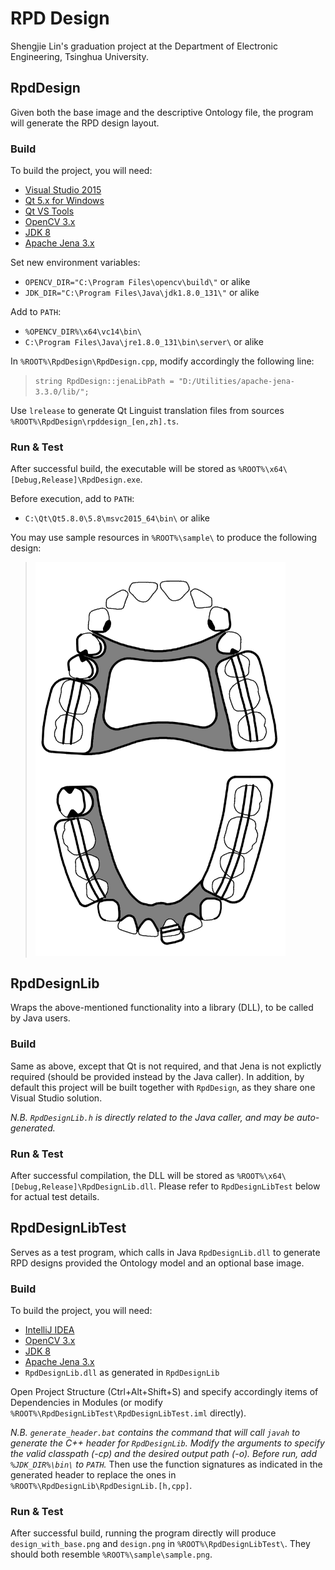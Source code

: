 # RPD Design
Shengjie Lin's graduation project at the Department of Electronic Engineering, Tsinghua University.

## RpdDesign
Given both the base image and the descriptive Ontology file, the program will generate the RPD design layout.

### Build
To build the project, you will need:
* [Visual Studio 2015](https://www.visualstudio.com/)
* [Qt 5.x for Windows](https://www.qt.io/)
* [Qt VS Tools](http://doc.qt.io/qtvstools/index.html)
* [OpenCV 3.x](http://opencv.org/)
* [JDK 8](http://www.oracle.com/technetwork/java/javase/downloads/index.html)
* [Apache Jena 3.x](https://jena.apache.org/)

Set new environment variables:
* `OPENCV_DIR="C:\Program Files\opencv\build\"` or alike
* `JDK_DIR="C:\Program Files\Java\jdk1.8.0_131\"` or alike

Add to `PATH`:
* `%OPENCV_DIR%\x64\vc14\bin\`
* `C:\Program Files\Java\jre1.8.0_131\bin\server\` or alike

In `%ROOT%\RpdDesign\RpdDesign.cpp`, modify accordingly the following line:
> `string RpdDesign::jenaLibPath = "D:/Utilities/apache-jena-3.3.0/lib/";`

Use `lrelease` to generate Qt Linguist translation files from sources `%ROOT%\RpdDesign\rpddesign_[en,zh].ts`.

### Run & Test
After successful build, the executable will be stored as `%ROOT%\x64\[Debug,Release]\RpdDesign.exe`.

Before execution, add to `PATH`:
* `C:\Qt\Qt5.8.0\5.8\msvc2015_64\bin\` or alike

You may use sample resources in `%ROOT%\sample\` to produce the following design:
> <img src=sample\sample.png width=400>

## RpdDesignLib
Wraps the above-mentioned functionality into a library (DLL), to be called by Java users.

### Build
Same as above, except that Qt is not required, and that Jena is not explictly required (should be provided instead by the Java caller). In addition, by default this project will be built together with `RpdDesign`, as they share one Visual Studio solution.

_N.B. `RpdDesignLib.h` is directly related to the Java caller, and may be auto-generated._

### Run & Test
After successful compilation, the DLL will be stored as `%ROOT%\x64\[Debug,Release]\RpdDesignLib.dll`. Please refer to `RpdDesignLibTest` below for actual test details.

## RpdDesignLibTest
Serves as a test program, which calls in Java `RpdDesignLib.dll` to generate RPD designs provided the Ontology model and an optional base image.

### Build
To build the project, you will need:
* [IntelliJ IDEA](https://www.jetbrains.com/idea/)
* [OpenCV 3.x](http://opencv.org/)
* [JDK 8](http://www.oracle.com/technetwork/java/javase/downloads/index.html)
* [Apache Jena 3.x](https://jena.apache.org/)
* `RpdDesignLib.dll` as generated in `RpdDesignLib`

Open Project Structure (Ctrl+Alt+Shift+S) and specify accordingly items of Dependencies in Modules (or modify `%ROOT%\RpdDesignLibTest\RpdDesignLibTest.iml` directly).

_N.B. `generate_header.bat` contains the command that will call `javah` to generate the C++ header for `RpdDesignLib`. Modify the arguments to specify the valid classpath (-cp) and the desired output path (-o). Before run, add `%JDK_DIR%\bin\` to `PATH`._ Then use the function signatures as indicated in the generated header to replace the ones in `%ROOT%\RpdDesignLib\RpdDesignLib.[h,cpp]`.

### Run & Test
After successful build, running the program directly will produce `design_with_base.png` and `design.png` in `%ROOT%\RpdDesignLibTest\`. They should both resemble `%ROOT%\sample\sample.png`.
